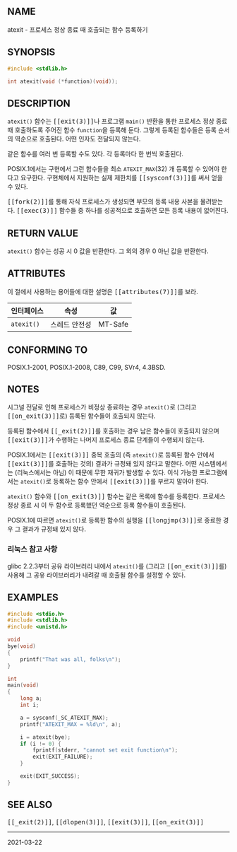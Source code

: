 ## NAME

atexit - 프로세스 정상 종료 때 호출되는 함수 등록하기

## SYNOPSIS

```c
#include <stdlib.h>

int atexit(void (*function)(void));
```

## DESCRIPTION

`atexit()` 함수는 <tt>[[exit(3)]]</tt>나 프로그램 `main()` 반환을 통한 프로세스 정상 종료 때 호출하도록 주어진 함수 `function`을 등록해 둔다. 그렇게 등록된 함수들은 등록 순서의 역순으로 호출된다. 어떤 인자도 전달되지 않는다.

같은 함수를 여러 번 등록할 수도 있다. 각 등록마다 한 번씩 호출된다.

POSIX.1에서는 구현에서 그런 함수들을 최소 `ATEXIT_MAX`(32) 개 등록할 수 있어야 한다고 요구한다. 구현체에서 지원하는 실제 제한치를 <tt>[[sysconf(3)]]</tt>를 써서 얻을 수 있다.

<tt>[[fork(2)]]</tt>를 통해 자식 프로세스가 생성되면 부모의 등록 내용 사본을 물려받는다. <tt>[[exec(3)]]</tt> 함수들 중 하나를 성공적으로 호출하면 모든 등록 내용이 없어진다.

## RETURN VALUE

`atexit()` 함수는 성공 시 0 값을 반환한다. 그 외의 경우 0 아닌 값을 반환한다.

## ATTRIBUTES

이 절에서 사용하는 용어들에 대한 설명은 <tt>[[attributes(7)]]</tt>를 보라.

| 인터페이스 | 속성 | 값 |
| --- | --- | --- |
| `atexit()` | 스레드 안전성 | MT-Safe |

## CONFORMING TO

POSIX.1-2001, POSIX.1-2008, C89, C99, SVr4, 4.3BSD.

## NOTES

시그널 전달로 인해 프로세스가 비정상 종료하는 경우 `atexit()`로 (그리고 <tt>[[on_exit(3)]]</tt>로) 등록된 함수들이 호출되지 않는다.

등록된 함수에서 <tt>[[_exit(2)]]</tt>를 호출하는 경우 남은 함수들이 호출되지 않으며 <tt>[[exit(3)]]</tt>가 수행하는 나머지 프로세스 종료 단계들이 수행되지 않는다.

POSIX.1에서는 <tt>[[exit(3)]]</tt> 중복 호출의 (즉 `atexit()`로 등록된 함수 안에서 <tt>[[exit(3)]]</tt>를 호출하는 것의) 결과가 규정돼 있지 않다고 말한다. 어떤 시스템에서는 (리눅스에서는 아님) 이 때문에 무한 재귀가 발생할 수 있다. 이식 가능한 프로그램에서는 `atexit()`로 등록하는 함수 안에서 <tt>[[exit(3)]]</tt>를 부르지 말아야 한다.

`atexit()` 함수와 <tt>[[on_exit(3)]]</tt> 함수는 같은 목록에 함수를 등록한다. 프로세스 정상 종료 시 이 두 함수로 등록했던 역순으로 등록 함수들이 호출된다.

POSIX.1에 따르면 `atexit()`로 등록한 함수의 실행을 <tt>[[longjmp(3)]]</tt>로 종료한 경우 그 결과가 규정돼 있지 않다.

### 리눅스 참고 사항

glibc 2.2.3부터 공유 라이브러리 내에서 `atexit()`를 (그리고 <tt>[[on_exit(3)]]</tt>를) 사용해 그 공유 라이브러리가 내려갈 때 호출될 함수를 설정할 수 있다.

## EXAMPLES

```c
#include <stdio.h>
#include <stdlib.h>
#include <unistd.h>

void
bye(void)
{
    printf("That was all, folks\n");
}

int
main(void)
{
    long a;
    int i;

    a = sysconf(_SC_ATEXIT_MAX);
    printf("ATEXIT_MAX = %ld\n", a);

    i = atexit(bye);
    if (i != 0) {
        fprintf(stderr, "cannot set exit function\n");
        exit(EXIT_FAILURE);
    }

    exit(EXIT_SUCCESS);
}
```

## SEE ALSO

<tt>[[_exit(2)]]</tt>, <tt>[[dlopen(3)]]</tt>, <tt>[[exit(3)]]</tt>, <tt>[[on_exit(3)]]</tt>

----

2021-03-22

